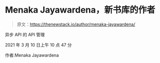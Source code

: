 # Menaka Jayawardena，新书库的作者

> 原文：<https://thenewstack.io/author/menaka-jayawardena/>

异步 API 的 API 管理

2021 年 3 月 10 日上午 10 点 47 分

作者:Menaka Jayawardena